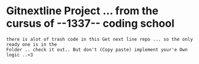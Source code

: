 # Gitnextline Project ... from the cursus of  --1337-- coding school
    there is alot of trash code in this Get next line repo ... so the only ready one is in the 
    Folder .. check it out.. But don't (Copy paste) implement your'e Own logic ..<3 
